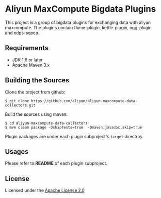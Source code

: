 # Aliyun MaxCompute Bigdata Plugins

This project is a group of bigdata plugins for exchanging data with aliyun maxcompute.
The plugins contain flume-plugin, kettle-plugin, ogg-plugin and odps-sqoop.

## Requirements

- JDK 1.6 or later 
- Apache Maven 3.x

## Building the Sources

Clone the project from github:

``` 
$ git clone https://github.com/aliyun/aliyun-maxcompute-data-collectors.git
```

Build the sources using maven:

```
$ cd aliyun-maxcompute-data-collectors
$ mvn clean package -DskipTests=true  -Dmaven.javadoc.skip=true
```

Plugin packages are under each plugin subproject's `target` directroy.

## Usages

Please refer to **README** of each plugin subproject.

## License

Licensed under the [Apache License 2.0](https://www.apache.org/licenses/LICENSE-2.0.html)
